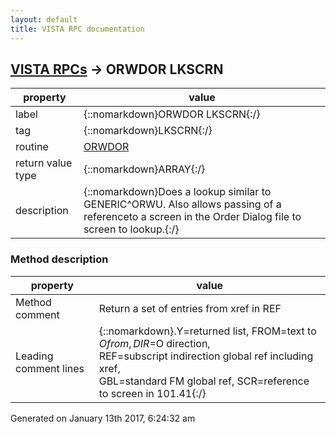 ```yaml
---
layout: default
title: VISTA RPC documentation
---
```




## [VISTA RPCs](TableOfContent.md) &#8594; ORWDOR LKSCRN 

 property | value 
--- | --- 
 label | {::nomarkdown}ORWDOR LKSCRN{:/}
 tag | {::nomarkdown}LKSCRN{:/}
 routine | [ORWDOR](http://code.osehra.org/dox/Routine_ORWDOR_source.html)
 return value type | {::nomarkdown}ARRAY{:/}
 description | {::nomarkdown}Does a lookup similar to GENERIC^ORWU.  Also allows passing of a referenceto a screen in the Order Dialog file to screen to lookup.{:/}


### Method description

 property | value 
 --- | --- 
 Method comment | Return a set of entries from xref in REF
 Leading comment lines | {::nomarkdown}.Y=returned list, FROM=text to $O from, DIR=$O direction,<br/>REF=subscript indirection global ref including xref,<br/>GBL=standard FM global ref, SCR=reference to screen in 101.41{:/}




 Generated on January 13th 2017, 6:24:32 am